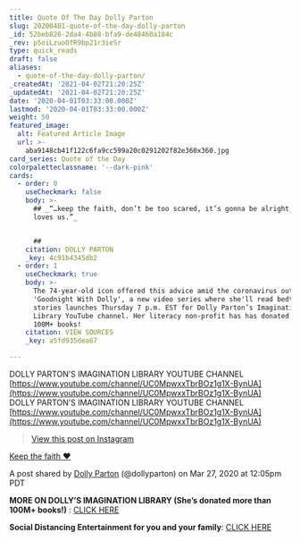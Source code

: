 ```yaml
---
title: Quote Of The Day Dolly Parton
slug: 20200401-quote-of-the-day-dolly-parton
_id: 52beb826-2da4-4b88-bfa9-de48460a104c
_rev: p5oiLzuoOfR9bp21r3ieSr
type: quick_reads
draft: false
aliases:
  - quote-of-the-day-dolly-parton/
_createdAt: '2021-04-02T21:20:25Z'
_updatedAt: '2021-04-02T21:20:25Z'
date: '2020-04-01T03:33:00.000Z'
lastmod: '2020-04-01T03:33:00.000Z'
weight: 50
featured_image:
  alt: Featured Article Image
  url: >-
    aba9148cb41f122c6fa9cc599a20c0291202f82e360x360.jpg
card_series: Quote of the Day
colorpaletteclassname: '--dark-pink'
cards:
  - order: 0
    useCheckmark: false
    body: >-
      ## _“…keep the faith, don’t be too scared, it’s gonna be alright, God
      loves us.”_


      ##
    citation: DOLLY PARTON
    _key: 4c91b4345db2
  - order: 1
    useCheckmark: true
    body: >-
      The 74-year-old icon offered this advice amid the coronavirus outbreak.
      'Goodnight With Dolly', a new video series where she'll read bedtime
      stories launches Thursday 7 p.m. EST for Dolly Parton’s Imagination
      Library YouTube channel. Her literacy non-profit has has donated more than
      100M+ books!
    citation: VIEW SOURCES
    _key: a5fd935dea67

---
```

DOLLY PARTON’S IMAGINATION LIBRARY YOUTUBE CHANNEL  
[https://www.youtube.com/channel/UC0MpwxxTbrBOz1g1X-BynUA](https://www.youtube.com/channel/UC0MpwxxTbrBOz1g1X-BynUA)  
DOLLY PARTON’S IMAGINATION LIBRARY YOUTUBE CHANNEL  
[https://www.youtube.com/channel/UC0MpwxxTbrBOz1g1X-BynUA](https://www.youtube.com/channel/UC0MpwxxTbrBOz1g1X-BynUA)

> [View this post on Instagram](https://www.instagram.com/p/B-P4gsRlEKP/?utm_source=ig_embed&utm_campaign=loading)





[Keep the faith ❤️](https://www.instagram.com/p/B-P4gsRlEKP/?utm_source=ig_embed&utm_campaign=loading)

A post shared by [Dolly Parton](https://www.instagram.com/dollyparton/?utm_source=ig_embed&utm_campaign=loading) (@dollyparton) on Mar 27, 2020 at 12:05pm PDT



**MORE ON DOLLY’S IMAGINATION LIBRARY (She’s donated more than 100M+ books!)** : [CLICK HERE](https://smarthernews.com/dolly/)

**Social Distancing Entertainment for you and your family**: [CLICK HERE](https://smarthernews.com/article/social-distancing-entertainment-for-you-your-family/)